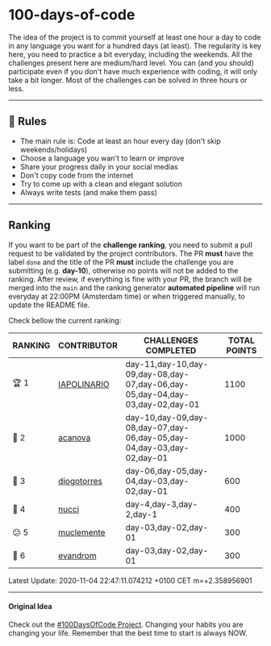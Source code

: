 # 100-days-of-code

The idea of the project is to commit yourself at least one hour a day to code in any language you want for a hundred days (at least). The regularity is key here, you need to practice a bit everyday, including the weekends.
All the challenges present here are medium/hard level. You can (and you should) participate even if you don't have much experience with coding, it will only take a bit longer.
Most of the challenges can be solved in three hours or less.

---

## 🚩 Rules

- The main rule is: Code at least an hour every day (don't skip weekends/holidays)
- Choose a language you wan't to learn or improve
- Share your progress daily in your social medias
- Don't copy code from the internet
- Try to come up with a clean and elegant solution
- Always write tests (and make them pass)

---

## Ranking

If you want to be part of the **challenge ranking**, you need to submit a pull request to be validated by the project contributors. The PR **must** have the label `done` and the title of the PR **must** include the challenge you are submitting (e.g. **day-10**), otherwise no points will not be added to the ranking.
After review, if everything is fine with your PR, the branch will be merged into the `main` and the ranking generator **automated pipeline** will run everyday at 22:00PM (Amsterdam time) or when triggered manually, to update the README file.

Check bellow the current ranking:

|       RANKING       |                  CONTRIBUTOR                  |                             CHALLENGES COMPLETED                             | TOTAL POINTS |
|---------------------|-----------------------------------------------|------------------------------------------------------------------------------|--------------|
| :trophy: 1          | [IAPOLINARIO](https://github.com/IAPOLINARIO) | day-11,day-10,day-09,day-08,day-07,day-06,day-05,day-04,day-03,day-02,day-01 |         1100 |
| :2nd_place_medal: 2 | [acanova](https://github.com/acanova)         | day-10,day-09,day-08,day-07,day-06,day-05,day-04,day-03,day-02,day-01        |         1000 |
| :3rd_place_medal: 3 | [diogotorres](https://github.com/diogotorres) | day-06,day-05,day-04,day-03,day-02,day-01                                    |          600 |
| :imp: 4             | [nucci](https://github.com/nucci)             | day-4,day-3,day-2,day-1                                                      |          400 |
| :confused: 5        | [muclemente](https://github.com/muclemente)   | day-03,day-02,day-01                                                         |          300 |
| :poop: 6            | [evandrom](https://github.com/evandrom)       | day-03,day-02,day-01                                                         |          300 |

Latest Update: 2020-11-04 22:47:11.074212 +0100 CET m=+2.358956901

---

#### Original Idea

Check out the [#100DaysOfCode Project](https://www.100daysofcode.com/). Changing your habits you are changing your life. Remember that the best time to start is always NOW.
